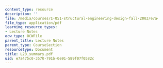 ```yaml
---
content_type: resource
description: ''
file: /media/courses/1-051-structural-engineering-design-fall-2003/e7a475c03570791b0e91589f07f0582c_L23_summary.pdf
file_type: application/pdf
learning_resource_types:
- Lecture Notes
ocw_type: OCWFile
parent_title: Lecture Notes
parent_type: CourseSection
resourcetype: Document
title: L23_summary.pdf
uid: e7a475c0-3570-791b-0e91-589f07f0582c
---
```

